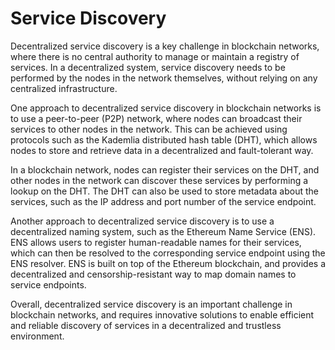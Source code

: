 # Service Discovery

Decentralized service discovery is a key challenge in blockchain networks, where there is no central authority to manage or maintain a registry of services. In a decentralized system, service discovery needs to be performed by the nodes in the network themselves, without relying on any centralized infrastructure.

One approach to decentralized service discovery in blockchain networks is to use a peer-to-peer (P2P) network, where nodes can broadcast their services to other nodes in the network. This can be achieved using protocols such as the Kademlia distributed hash table (DHT), which allows nodes to store and retrieve data in a decentralized and fault-tolerant way.

In a blockchain network, nodes can register their services on the DHT, and other nodes in the network can discover these services by performing a lookup on the DHT. The DHT can also be used to store metadata about the services, such as the IP address and port number of the service endpoint.

Another approach to decentralized service discovery is to use a decentralized naming system, such as the Ethereum Name Service (ENS). ENS allows users to register human-readable names for their services, which can then be resolved to the corresponding service endpoint using the ENS resolver. ENS is built on top of the Ethereum blockchain, and provides a decentralized and censorship-resistant way to map domain names to service endpoints.

Overall, decentralized service discovery is an important challenge in blockchain networks, and requires innovative solutions to enable efficient and reliable discovery of services in a decentralized and trustless environment.
